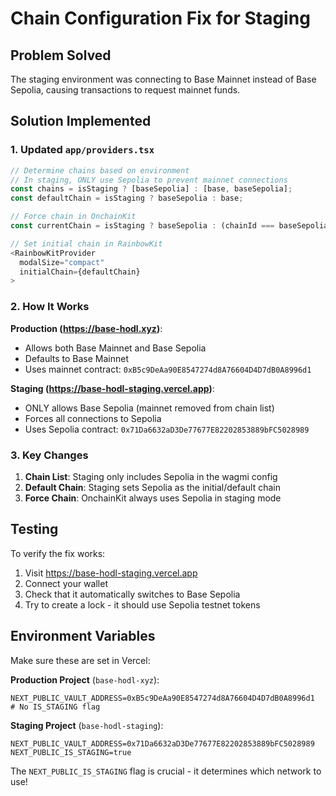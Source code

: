 # Chain Configuration Fix for Staging

## Problem Solved
The staging environment was connecting to Base Mainnet instead of Base Sepolia, causing transactions to request mainnet funds.

## Solution Implemented

### 1. Updated `app/providers.tsx`
```typescript
// Determine chains based on environment
// In staging, ONLY use Sepolia to prevent mainnet connections
const chains = isStaging ? [baseSepolia] : [base, baseSepolia];
const defaultChain = isStaging ? baseSepolia : base;

// Force chain in OnchainKit
const currentChain = isStaging ? baseSepolia : (chainId === baseSepolia.id ? baseSepolia : base);

// Set initial chain in RainbowKit
<RainbowKitProvider 
  modalSize="compact"
  initialChain={defaultChain}
>
```

### 2. How It Works

**Production (https://base-hodl.xyz)**:
- Allows both Base Mainnet and Base Sepolia
- Defaults to Base Mainnet
- Uses mainnet contract: `0xB5c9DeAa90E8547274d8A76604D4D7dB0A8996d1`

**Staging (https://base-hodl-staging.vercel.app)**:
- ONLY allows Base Sepolia (mainnet removed from chain list)
- Forces all connections to Sepolia
- Uses Sepolia contract: `0x71Da6632aD3De77677E82202853889bFC5028989`

### 3. Key Changes

1. **Chain List**: Staging only includes Sepolia in the wagmi config
2. **Default Chain**: Staging sets Sepolia as the initial/default chain
3. **Force Chain**: OnchainKit always uses Sepolia in staging mode

## Testing

To verify the fix works:

1. Visit https://base-hodl-staging.vercel.app
2. Connect your wallet
3. Check that it automatically switches to Base Sepolia
4. Try to create a lock - it should use Sepolia testnet tokens

## Environment Variables

Make sure these are set in Vercel:

**Production Project** (`base-hodl-xyz`):
```
NEXT_PUBLIC_VAULT_ADDRESS=0xB5c9DeAa90E8547274d8A76604D4D7dB0A8996d1
# No IS_STAGING flag
```

**Staging Project** (`base-hodl-staging`):
```
NEXT_PUBLIC_VAULT_ADDRESS=0x71Da6632aD3De77677E82202853889bFC5028989
NEXT_PUBLIC_IS_STAGING=true
```

The `NEXT_PUBLIC_IS_STAGING` flag is crucial - it determines which network to use!
